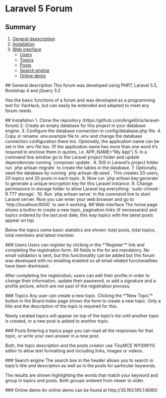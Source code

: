 # Laravel 5 Forum

## Summary
1. [General dsescription](#generalDescription)
2. [Installation](#installation)
3. [Web interface](#webInterface)
   - [Users](#webInteraceUsers)
   - [Topics](#webInteraceTopics)
   - [Posts](#webInteracePosts)
   - [Search engine](#webInterfaceSearchEngine)
   - [Online demo](#webInterfaceOnlineDemo)

<a name="generalDescription" />
## General description
This forum was developed using PHP7, Laravel 5.5, Bootstrap 4 and jQuery 3.2

Has the basic functions of a forum and was developed as a programming test for VanHack, but can easily be extended and adapted to meet any forum needs.

<a name="installation" />
## Installation
1. Clone the repository (https://github.com/AngelGris/laravel-forum)
2. Create an empty database for this project in your database engine.
3. Configure the database connection in config/database.php file.
4. Copy or rename .env.example file to .env and change the database connection configuration there too. Optionally, the application name can be set in the .env file too. (If the application name has more than one word it’s required to enclose them in quotes, i.e. APP_NAME=“My App”)
5. In a command line window go to the Laravel project folder and update dependencies running `composer update`.
6. Still in Laravel’s project folder run `php artisan migrate` to create the tables in the database.
7. Optionally, seed the database by running `php artisan db:seed`. This creates 20 users, 20 topics and 20 posts in each topic.
8. Now run `php artisan key:generate` to generate a unique encryption key for this Laravel instance.
9. Change permissions in storage folder to allow Laravel log everything: `sudo chmod -R 777 storage`.
10. Run `php artisan serve` in the command line to start Laravel server. Now you can enter your web browser and go to `http://localhost:8000` to see it working.

<a name="webInterface" />
## Web interface
The home page shows a button to create a new topic, pagination links (if necessaries) and topics ordered by the last post date, this way topics with the latest posts appear on top.

Below the topics some basic statistics are shown: total posts, total topics, total members and latest member.

<a name="webInterfaceUsers" />
### Users
Users can register by clicking in the *“Register”* link and completing the registration form. All fields in the for are mandatory. No email validation is sent, but this functionality can be added but this forum was developed with no emailing enabled so all email related functionalities have been dismissed.

After completing the registration, users can edit their profile in order to change their information, update their password, or add a signature and a profile picture, which are not past of the registration process.

<a name="webInterfaceTopics" />
### Topics
Any user can create a new topic. Clicking the *“New Topic”* button in the Board index page shows the form to create a new topic. Only a title and the description of the topic is required for this.

Newly cerated topics will appear on top of the topic’s list until another topic is created, or a new post is added to another topic.

<a name="webInterfacePosts" />
### Posts
Entering a topics page you can read all the responses for that topic, or write your own answer in a new post.

Both, the topic description and the posts creator use TinyMCE WYSIWYG editor to allow text formatting and including links, images or videos.

<a name="webInterfaceSearchEngine" />
### Search engine
The search box in the header allows you to search in topic’s title and description as well as in the posts for particular keywords.

The results are shown highlighting the words that match your keyword and group in topics and posts. Both groups ordered from newer to older.

<a name="webInterfaceOnlineDemo" />
### Online demo
An online demo can be found at http://35.163.165.1:8080/